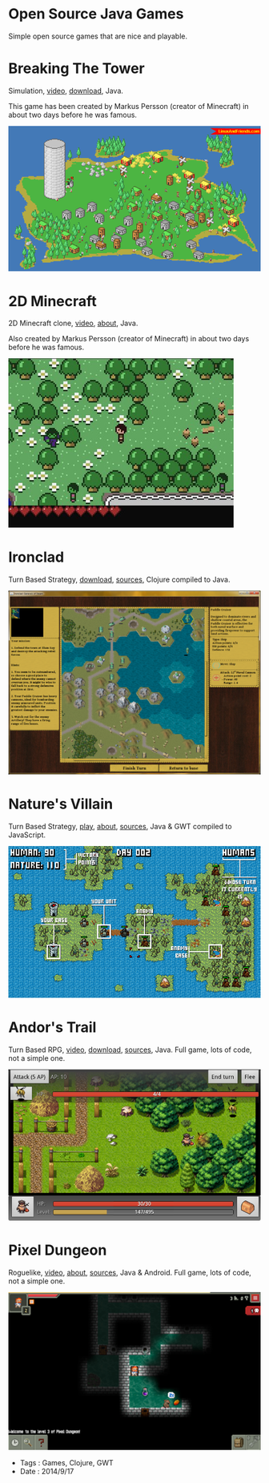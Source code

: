 # Open Source Java Games

Simple open source games that are nice and playable.

# Breaking The Tower

Simulation, [video](https://www.youtube.com/watch?v=Dp0qJsWaiX0),
[download](https://github.com/alexeypetrushin/BreakingTheTower), Java.

This game has been created by Markus Persson (creator of Minecraft) in about
two days before he was famous.

![Breaking the Tower](open-source-java-games/breaking-the-tower.png)

# 2D Minecraft

2D Minecraft clone, [video](http://www.youtube.com/watch?v=EwW22P3UnLc),
[about](http://www.ludumdare.com/compo/ludum-dare-22/?action=preview&uid=398),
Java.

Also created by Markus Persson (creator of Minecraft) in about two days
before he was famous.

![2D Minecraft](open-source-games/java-minecraft.jpg)

# Ironclad

Turn Based Strategy, [download](http://mikera.net/ironclad),
[sources](https://github.com/mikera/ironclad), Clojure compiled to Java.

![](open-source-games/ironclad.png)

# Nature's Villain

Turn Based Strategy, [play](https://dl.dropbox.com/u/9013021/NaturesVillain/index.html),
[about](http://www.ludumdare.com/compo/ludum-dare-25/?action=preview&uid=5433),
[sources](https://dl.dropbox.com/u/9013021/NaturesVillainSource.zip),
Java & GWT compiled to JavaScript.

![](open-source-games/natures-villain.png)

# Andor's Trail

Turn Based RPG, [video](http://www.youtube.com/watch?v=kukLxTHzr3w),
[download](http://code.google.com/p/andors-trail),
[sources](http://code.google.com/p/andors-trail), Java. Full game, lots of code,
not a simple one.

![Andor's Trail](open-source-games/andors-trail.png)

# Pixel Dungeon

Roguelike, [video](http://www.youtube.com/watch?v=pcQN5mrnUlM),
[about](https://play.google.com/store/apps/details?id=com.watabou.pixeldungeon),
[sources](https://github.com/watabou/pixel-dungeon), Java & Android. Full game,
lots of code, not a simple one.

![Pixel Dungeon](open-source-games/pixel-dungeon.webp)

- Tags : Games, Clojure, GWT
- Date : 2014/9/17
